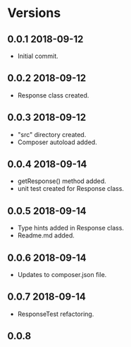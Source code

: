 # Versions

## 0.0.1 2018-09-12
* Initial commit.

## 0.0.2 2018-09-12
* Response class created.

## 0.0.3 2018-09-12
* "src" directory created.
* Composer autoload added.

## 0.0.4 2018-09-14
* getResponse() method added.
* unit test created for Response class.

## 0.0.5 2018-09-14
* Type hints added in Response class.
* Readme.md added.

## 0.0.6 2018-09-14
* Updates to composer.json file.

## 0.0.7 2018-09-14
* ResponseTest refactoring.

## 0.0.8

